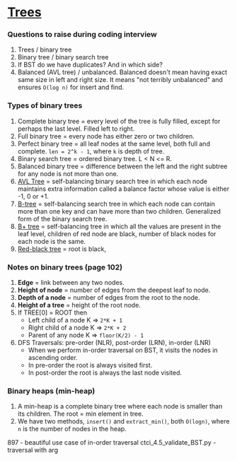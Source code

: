 # [Trees](https://github.com/Rustam-Z/data-structures-and-algorithms#tree)

### Questions to raise during coding interview
1. Trees / binary tree
2. Binary tree / binary search tree
3. If BST do we have duplicates? And in which side?
4. Balanced (AVL tree) / unbalanced. Balanced doesn't mean having exact same size in left and right size. It means "not terribly unbalanced" and ensures `O(log n)` for insert and find.

### Types of binary trees
1. Complete binary tree = every level of the tree is fully filled, except for perhaps the last level. Filled left to right.
2. Full binary tree = every node has either zero or two children.
3. Perfect binary tree = all leaf nodes at the same level, both full and complete. `len = 2^k - 1`, where `k` is depth of tree. 
4. Binary search tree = ordered binary tree. L < N <= R.
5. Balanced binary tree = difference between the left and the right subtree for any node is not more than one.
6. [AVL Tree](https://www.programiz.com/dsa/avl-tree) = self-balancing binary search tree in which each node maintains extra information called a balance factor whose value is either -1, 0 or +1.
7. [B-tree](https://www.programiz.com/dsa/b-tree) = self-balancing search tree in which each node can contain more than one key and can have more than two children. Generalized form of the binary search tree.
8. [B+ tree](https://www.programiz.com/dsa/b-plus-tree) = self-balancing tree in which all the values are present in the leaf level, children of red node are black, number of black nodes for each node is the same.
9. [Red-black tree](https://www.programiz.com/dsa/red-black-tree) = root is black, 

### Notes on binary trees (page 102)
1. **Edge** = link between any two nodes.
2. **Height of node** = number of edges from the deepest leaf to node.
3. **Depth of a node** = number of edges from the root to the node.
4. **Height of a tree** = height of the root node.
5. If TREE[0] = ROOT then
    - Left child of a node K => `2*K + 1`
    - Right child of a node K => `2*K + 2`
    - Parent of any node K => `floor(K/2) - 1`
6. DFS Traversals: pre-order (NLR), post-order (LRN), in-order (LNR)
    - When we perform in-order traversal on BST, it visits the nodes in ascending order.
    - In pre-order the root is always visited first.
    - In post-order the root is always the last node visited.

### Binary heaps (min-heap)
1. A min-heap is a complete binary tree where each node is smaller than its children. The root = min element in tree.
2. We have two methods, `insert()` and `extract_min()`, both `O(logn)`, where `n` is the number of nodes in the heap.


897 - beautiful use case of in-order traversal
ctci_4.5_validate_BST.py - traversal with arg